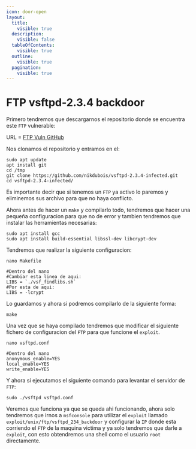 ```yaml
---
icon: door-open
layout:
  title:
    visible: true
  description:
    visible: false
  tableOfContents:
    visible: true
  outline:
    visible: true
  pagination:
    visible: true
---
```


# FTP vsftpd-2.3.4 backdoor

Primero tendremos que descargarnos el repositorio donde se encuentra este `FTP` vulnerable:

URL = [FTP Vuln GitHub](https://github.com/nikdubois/vsftpd-2.3.4-infected)

Nos clonamos el repositorio y entramos en el:

```shell
sudo apt update
apt install git
cd /tmp
git clone https://github.com/nikdubois/vsftpd-2.3.4-infected.git
cd vsftpd-2.3.4-infected/
```

Es importante decir que si tenemos un `FTP` ya activo lo paremos y eliminemos sus archivo para que no haya conflicto.

Ahora antes de hacer un `make` y compilarlo todo, tendremos que hacer una pequeña configuracion para que no de error y tambien tendremos que instalar las herramientas necesarias:

```shell
sudo apt install gcc
sudo apt install build-essential libssl-dev libcrypt-dev
```

Tendremos que realizar la siguiente configuracion:

```shell
nano Makefile

#Dentro del nano
#Cambiar esta linea de aqui:
LIBS = `./vsf_findlibs.sh`
#Por esta de aqui:
LIBS = -lcrypt
```

Lo guardamos y ahora si podremos compilarlo de la siguiente forma:

```shell
make
```

Una vez que se haya compilado tendremos que modificar el siguiente fichero de configuracion del `FTP` para que funcione el `exploit`.

```shell
nano vsftpd.conf

#Dentro del nano
anonymous_enable=YES
local_enable=YES
write_enable=YES
```

Y ahora si ejecutamos el siguiente comando para levantar el servidor de `FTP`:

```shell
sudo ./vsftpd vsftpd.conf
```

Veremos que funciona ya que se queda ahi funcionando, ahora solo tendremos que irnos a `msfconsole` para utilizar el `exploit` llamado `exploit/unix/ftp/vsftpd_234_backdoor` y configurar la `IP` donde esta corriendo el `FTP` de la maquina victima y ya solo tendremos que darle a `exploit`, con esto obtendremos una shell como el usuario `root` directamente.
